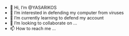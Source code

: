 - 👋 Hi, I’m @YASARIKOS
- 👀 I’m interested in defending my computer from viruses 
- 🌱 I’m currently learning to defend my account
- 💞️ I’m looking to collaborate on ...
- 📫 How to reach me ...

<!---
YASARIKOS/YASARIKOS is a ✨ special ✨ repository because its `README.md` (this file) appears on your GitHub profile.
You can click the Preview link to take a look at your changes.
--->
